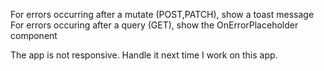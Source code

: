 For errors occurring after a mutate (POST,PATCH), show a toast message
For errors occuring after a query (GET), show the OnErrorPlaceholder component

The app is not responsive. Handle it next time I work on this app.
